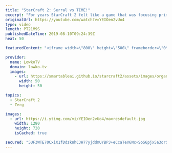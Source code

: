 ```yaml
---
title: "StarCraft 2: Serral vs TIME!"
excerpt: "For years StarCraft 2 felt like a game that was focusing primarily on the \"real-time\" aspect of RTS. This game is an epic example of the strategic part. A brilliant game of professional StarCraft 2 between Serral and TIME.  Get more videos & support my work: http://www.patreon.com/lowkotv  Be part of"
originalUrl: https://youtube.com/watch?v=YEIOen2vUo4
type: video
length: PT21M9S
publishedDateTime: 2019-08-10T09:24:39Z
heat: 50

featuredContent: "<iframe width=\"800\" height=\"500\" frameborder=\"0\" src=\"https://www.youtube.com/embed/YEIOen2vUo4\" allow=\"accelerometer; autoplay; encrypted-media; gyroscope; picture-in-picture\" allowfullscreen></iframe>"

provider:
  name: LowkoTV
  domain: lowko.tv
  images:
    - url: https://smartableai.github.io/starcraft2/assets/images/organizations/lowko.tv-50x50.jpg
      width: 50
      height: 50

topics:
  - StarCraft 2
  - Zerg

images:
  - url: https://i.ytimg.com/vi/YEIOen2vUo4/maxresdefault.jpg
    width: 1280
    height: 720
    isCached: true

secured: "5UF3WTE70CxiX1fDdzknhC3H77yjddmUYBPJ+eCcaTeV6Nc+SoS6pjx5a3orSPkINn9ZyZF9kWye2EJcr/Qie1GIBFVH9XK38Bk5lCh9zDwP+wwma+5BbH3QDLbgONwyoJ8niiKpT5O7mQetN0ZylFeIxQxGz8exhZaqOM4OowEb5V57UnqRQKkOsUvOrK7vLoxCMwANOv2F+cJMaZf9WkKa8SzPfVICjFyOrXTfHvNH5jfMLXxy6QiM5DjMbvH5kkQpeUDsL2NepQiuuYnVJlhLr/WZqmKJabJyr0iCKwUKlqMPWMdxDNjvLylgcHmdQ/vn6dvHR92PJnE5J7cm4yAHMKD/4Oa/tFzNTXueaqDmTka0tXFsJVf83pPny5TMeDw1gqMo3MJ7EDqruhiZnpoqpJWRcUByOxZUZUxy+5E=;KpiiaMu9julG+DozBhRjVw=="
---
```


